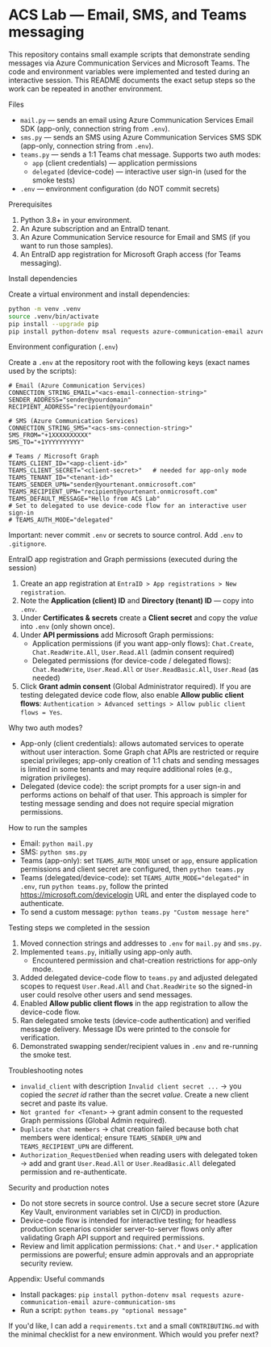 # ACS Lab — Email, SMS, and Teams messaging

This repository contains small example scripts that demonstrate sending messages via Azure Communication Services and Microsoft Teams. The code and environment variables were implemented and tested during an interactive session. This README documents the exact setup steps so the work can be repeated in another environment.

Files
- `mail.py` — sends an email using Azure Communication Services Email SDK (app-only, connection string from `.env`).
- `sms.py` — sends an SMS using Azure Communication Services SMS SDK (app-only, connection string from `.env`).
- `teams.py` — sends a 1:1 Teams chat message. Supports two auth modes:
  - `app` (client credentials) — application permissions
  - `delegated` (device-code) — interactive user sign-in (used for the smoke tests)
- `.env` — environment configuration (do NOT commit secrets)

Prerequisites
1. Python 3.8+ in your environment.
2. An Azure subscription and an EntraID tenant.
3. An Azure Communication Service resource for Email and SMS (if you want to run those samples).
4. An EntraID app registration for Microsoft Graph access (for Teams messaging).

Install dependencies

Create a virtual environment and install dependencies:

```bash
python -m venv .venv
source .venv/bin/activate
pip install --upgrade pip
pip install python-dotenv msal requests azure-communication-email azure-communication-sms
```

Environment configuration (`.env`)

Create a `.env` at the repository root with the following keys (exact names used by the scripts):

```
# Email (Azure Communication Services)
CONNECTION_STRING_EMAIL="<acs-email-connection-string>"
SENDER_ADDRESS="sender@yourdomain"
RECIPIENT_ADDRESS="recipient@yourdomain"

# SMS (Azure Communication Services)
CONNECTION_STRING_SMS="<acs-sms-connection-string>"
SMS_FROM="+1XXXXXXXXXX"
SMS_TO="+1YYYYYYYYYY"

# Teams / Microsoft Graph
TEAMS_CLIENT_ID="<app-client-id>"
TEAMS_CLIENT_SECRET="<client-secret>"   # needed for app-only mode
TEAMS_TENANT_ID="<tenant-id>"
TEAMS_SENDER_UPN="sender@yourtenant.onmicrosoft.com"
TEAMS_RECIPIENT_UPN="recipient@yourtenant.onmicrosoft.com"
TEAMS_DEFAULT_MESSAGE="Hello from ACS Lab"
# Set to delegated to use device-code flow for an interactive user sign-in
# TEAMS_AUTH_MODE="delegated"
```

Important: never commit `.env` or secrets to source control. Add `.env` to `.gitignore`.

EntraID app registration and Graph permissions (executed during the session)

1. Create an app registration at `EntraID > App registrations > New registration`.
2. Note the **Application (client) ID** and **Directory (tenant) ID** — copy into `.env`.
3. Under **Certificates & secrets** create a **Client secret** and copy the *value* into `.env` (only shown once).
4. Under **API permissions** add Microsoft Graph permissions:
   - Application permissions (if you want app-only flows): `Chat.Create`, `Chat.ReadWrite.All`, `User.Read.All` (admin consent required)
   - Delegated permissions (for device-code / delegated flows): `Chat.ReadWrite`, `User.Read.All` or `User.ReadBasic.All`, `User.Read` (as needed)
5. Click **Grant admin consent** (Global Administrator required). If you are testing delegated device code flow, also enable **Allow public client flows**: `Authentication > Advanced settings > Allow public client flows = Yes`.

Why two auth modes?
- App-only (client credentials): allows automated services to operate without user interaction. Some Graph chat APIs are restricted or require special privileges; app-only creation of 1:1 chats and sending messages is limited in some tenants and may require additional roles (e.g., migration privileges).
- Delegated (device code): the script prompts for a user sign-in and performs actions on behalf of that user. This approach is simpler for testing message sending and does not require special migration permissions.

How to run the samples

- Email: `python mail.py`
- SMS: `python sms.py`
- Teams (app-only): set `TEAMS_AUTH_MODE` unset or `app`, ensure application permissions and client secret are configured, then `python teams.py`
- Teams (delegated/device-code): set `TEAMS_AUTH_MODE="delegated"` in `.env`, run `python teams.py`, follow the printed https://microsoft.com/devicelogin URL and enter the displayed code to authenticate.
- To send a custom message: `python teams.py "Custom message here"`

Testing steps we completed in the session
1. Moved connection strings and addresses to `.env` for `mail.py` and `sms.py`.
2. Implemented `teams.py`, initially using app-only auth.  
   - Encountered permission and chat-creation restrictions for app-only mode.
3. Added delegated device-code flow to `teams.py` and adjusted delegated scopes to request `User.Read.All` and `Chat.ReadWrite` so the signed-in user could resolve other users and send messages.
4. Enabled **Allow public client flows** in the app registration to allow the device-code flow.
5. Ran delegated smoke tests (device-code authentication) and verified message delivery. Message IDs were printed to the console for verification.
6. Demonstrated swapping sender/recipient values in `.env` and re-running the smoke test.

Troubleshooting notes
- `invalid_client` with description `Invalid client secret ...` → you copied the *secret id* rather than the secret *value*. Create a new client secret and paste its value.
- `Not granted for <Tenant>` → grant admin consent to the requested Graph permissions (Global Admin required).
- `Duplicate chat members` → chat creation failed because both chat members were identical; ensure `TEAMS_SENDER_UPN` and `TEAMS_RECIPIENT_UPN` are different.
- `Authorization_RequestDenied` when reading users with delegated token → add and grant `User.Read.All` or `User.ReadBasic.All` delegated permission and re-authenticate.

Security and production notes
- Do not store secrets in source control. Use a secure secret store (Azure Key Vault, environment variables set in CI/CD) in production.
- Device-code flow is intended for interactive testing; for headless production scenarios consider server-to-server flows only after validating Graph API support and required permissions.
- Review and limit application permissions: `Chat.*` and `User.*` application permissions are powerful; ensure admin approvals and an appropriate security review.

Appendix: Useful commands
- Install packages: `pip install python-dotenv msal requests azure-communication-email azure-communication-sms`
- Run a script: `python teams.py "optional message"`

If you'd like, I can add a `requirements.txt` and a small `CONTRIBUTING.md` with the minimal checklist for a new environment. Which would you prefer next?